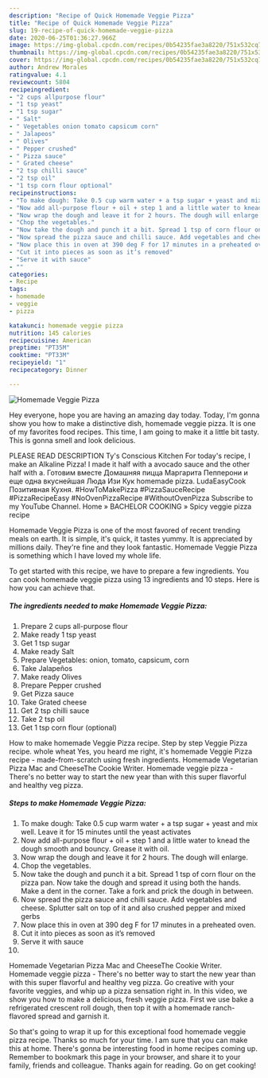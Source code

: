 ```yaml
---
description: "Recipe of Quick Homemade Veggie Pizza"
title: "Recipe of Quick Homemade Veggie Pizza"
slug: 19-recipe-of-quick-homemade-veggie-pizza
date: 2020-06-25T01:36:27.966Z
image: https://img-global.cpcdn.com/recipes/0b54235fae3a8220/751x532cq70/homemade-veggie-pizza-recipe-main-photo.jpg
thumbnail: https://img-global.cpcdn.com/recipes/0b54235fae3a8220/751x532cq70/homemade-veggie-pizza-recipe-main-photo.jpg
cover: https://img-global.cpcdn.com/recipes/0b54235fae3a8220/751x532cq70/homemade-veggie-pizza-recipe-main-photo.jpg
author: Andrew Morales
ratingvalue: 4.1
reviewcount: 5804
recipeingredient:
- "2 cups allpurpose flour"
- "1 tsp yeast"
- "1 tsp sugar"
- " Salt"
- " Vegetables onion tomato capsicum corn"
- " Jalapeos"
- " Olives"
- " Pepper crushed"
- " Pizza sauce"
- " Grated cheese"
- "2 tsp chilli sauce"
- "2 tsp oil"
- "1 tsp corn flour optional"
recipeinstructions:
- "To make dough: Take 0.5 cup warm water + a tsp sugar + yeast and mix well. Leave it for 15 minutes until the yeast activates"
- "Now add all-purpose flour + oil + step 1 and a little water to knead the dough smooth and bouncy. Grease it with oil."
- "Now wrap the dough and leave it for 2 hours. The dough will enlarge."
- "Chop the vegetables."
- "Now take the dough and punch it a bit. Spread 1 tsp of corn flour on the pizza pan. Now take the dough and spread it using both the hands. Make a dent in the corner. Take a fork and prick the dough in between."
- "Now spread the pizza sauce and chilli sauce. Add vegetables and cheese. Splutter salt on top of it and also crushed pepper and mixed gerbs"
- "Now place this in oven at 390 deg F for 17 minutes in a preheated oven."
- "Cut it into pieces as soon as it’s removed"
- "Serve it with sauce"
- ""
categories:
- Recipe
tags:
- homemade
- veggie
- pizza

katakunci: homemade veggie pizza 
nutrition: 145 calories
recipecuisine: American
preptime: "PT35M"
cooktime: "PT33M"
recipeyield: "1"
recipecategory: Dinner

---
```



![Homemade Veggie Pizza](https://img-global.cpcdn.com/recipes/0b54235fae3a8220/751x532cq70/homemade-veggie-pizza-recipe-main-photo.jpg)

Hey everyone, hope you are having an amazing day today. Today, I'm gonna show you how to make a distinctive dish, homemade veggie pizza. It is one of my favorites food recipes. This time, I am going to make it a little bit tasty. This is gonna smell and look delicious.

PLEASE READ DESCRIPTION Ty&#39;s Conscious Kitchen For today&#39;s recipe, I make an Alkaline Pizza! I made it half with a avocado sauce and the other half with a. Готовим вместе Домашняя пицца Маргарита Пепперони и еще одна вкуснейшая Люда Изи Кук homemade pizza. LudaEasyCook Позитивная Кухня. #HowToMakePizza #PizzaSauceRecipe #PizzaRecipeEasy #NoOvenPizzaRecipe #WithoutOvenPizza Subscribe to my YouTube Channel. Home » BACHELOR COOKING » Spicy veggie pizza recipe

Homemade Veggie Pizza is one of the most favored of recent trending meals on earth. It is simple, it's quick, it tastes yummy. It is appreciated by millions daily. They're fine and they look fantastic. Homemade Veggie Pizza is something which I have loved my whole life.


To get started with this recipe, we have to prepare a few ingredients. You can cook homemade veggie pizza using 13 ingredients and 10 steps. Here is how you can achieve that.

<!--inarticleads1-->

##### The ingredients needed to make Homemade Veggie Pizza:

1. Prepare 2 cups all-purpose flour
1. Make ready 1 tsp yeast
1. Get 1 tsp sugar
1. Make ready  Salt
1. Prepare  Vegetables: onion, tomato, capsicum, corn
1. Take  Jalapeños
1. Make ready  Olives
1. Prepare  Pepper crushed
1. Get  Pizza sauce
1. Take  Grated cheese
1. Get 2 tsp chilli sauce
1. Take 2 tsp oil
1. Get 1 tsp corn flour (optional)


How to make homemade Veggie Pizza recipe. Step by step Veggie Pizza recipe. whole wheat Yes, you heard me right, it&#39;s homemade Veggie Pizza recipe - made-from-scratch using fresh ingredients. Homemade Vegetarian Pizza Mac and CheeseThe Cookie Writer. Homemade veggie pizza - There&#39;s no better way to start the new year than with this super flavorful and healthy veg pizza. 

<!--inarticleads2-->

##### Steps to make Homemade Veggie Pizza:

1. To make dough: Take 0.5 cup warm water + a tsp sugar + yeast and mix well. Leave it for 15 minutes until the yeast activates
1. Now add all-purpose flour + oil + step 1 and a little water to knead the dough smooth and bouncy. Grease it with oil.
1. Now wrap the dough and leave it for 2 hours. The dough will enlarge.
1. Chop the vegetables.
1. Now take the dough and punch it a bit. Spread 1 tsp of corn flour on the pizza pan. Now take the dough and spread it using both the hands. Make a dent in the corner. Take a fork and prick the dough in between.
1. Now spread the pizza sauce and chilli sauce. Add vegetables and cheese. Splutter salt on top of it and also crushed pepper and mixed gerbs
1. Now place this in oven at 390 deg F for 17 minutes in a preheated oven.
1. Cut it into pieces as soon as it’s removed
1. Serve it with sauce
1. 


Homemade Vegetarian Pizza Mac and CheeseThe Cookie Writer. Homemade veggie pizza - There&#39;s no better way to start the new year than with this super flavorful and healthy veg pizza. Go creative with your favorite veggies, and whip up a pizza sensation right in. In this video, we show you how to make a delicious, fresh veggie pizza. First we use bake a refrigerated crescent roll dough, then top it with a homemade ranch-flavored spread and garnish it. 

So that's going to wrap it up for this exceptional food homemade veggie pizza recipe. Thanks so much for your time. I am sure that you can make this at home. There's gonna be interesting food in home recipes coming up. Remember to bookmark this page in your browser, and share it to your family, friends and colleague. Thanks again for reading. Go on get cooking!
